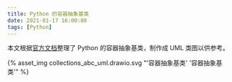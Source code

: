 ```yaml
---
title: Python 的容器抽象基类
date: 2021-01-17 16:00:00
tags: [Python]
---
```


本文根据[官方文档](https://docs.python.org/zh-cn/3/library/collections.abc.html)整理了 Python 的容器抽象基类，制作成 UML 类图以供参考。

<!-- more -->

{% asset_img collections_abc_uml.drawio.svg "'容器抽象基类' '容器抽象基类'" %}
